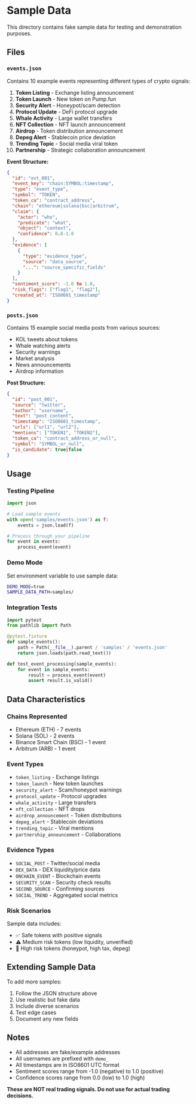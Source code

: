 # Sample Data

This directory contains fake sample data for testing and demonstration purposes.

## Files

### `events.json`
Contains 10 example events representing different types of crypto signals:

1. **Token Listing** - Exchange listing announcement
2. **Token Launch** - New token on Pump.fun
3. **Security Alert** - Honeypot/scam detection
4. **Protocol Update** - DeFi protocol upgrade
5. **Whale Activity** - Large wallet transfers
6. **NFT Collection** - NFT launch announcement
7. **Airdrop** - Token distribution announcement
8. **Depeg Alert** - Stablecoin price deviation
9. **Trending Topic** - Social media viral token
10. **Partnership** - Strategic collaboration announcement

**Event Structure:**
```json
{
  "id": "evt_001",
  "event_key": "chain:SYMBOL:timestamp",
  "type": "event_type",
  "symbol": "TOKEN",
  "token_ca": "contract_address",
  "chain": "ethereum|solana|bsc|arbitrum",
  "claim": {
    "actor": "who",
    "predicate": "what",
    "object": "context",
    "confidence": 0.0-1.0
  },
  "evidence": [
    {
      "type": "evidence_type",
      "source": "data_source",
      "...": "source_specific_fields"
    }
  ],
  "sentiment_score": -1.0 to 1.0,
  "risk_flags": ["flag1", "flag2"],
  "created_at": "ISO8601_timestamp"
}
```

### `posts.json`
Contains 15 example social media posts from various sources:

- KOL tweets about tokens
- Whale watching alerts
- Security warnings
- Market analysis
- News announcements
- Airdrop information

**Post Structure:**
```json
{
  "id": "post_001",
  "source": "twitter",
  "author": "username",
  "text": "post content",
  "timestamp": "ISO8601_timestamp",
  "urls": ["url1", "url2"],
  "mentions": ["TOKEN1", "TOKEN2"],
  "token_ca": "contract_address_or_null",
  "symbol": "SYMBOL_or_null",
  "is_candidate": true|false
}
```

## Usage

### Testing Pipeline
```python
import json

# Load sample events
with open('samples/events.json') as f:
    events = json.load(f)

# Process through your pipeline
for event in events:
    process_event(event)
```

### Demo Mode
Set environment variable to use sample data:
```bash
DEMO_MODE=true
SAMPLE_DATA_PATH=samples/
```

### Integration Tests
```python
import pytest
from pathlib import Path

@pytest.fixture
def sample_events():
    path = Path(__file__).parent / 'samples' / 'events.json'
    return json.loads(path.read_text())

def test_event_processing(sample_events):
    for event in sample_events:
        result = process_event(event)
        assert result.is_valid()
```

## Data Characteristics

### Chains Represented
- Ethereum (ETH) - 7 events
- Solana (SOL) - 2 events
- Binance Smart Chain (BSC) - 1 event
- Arbitrum (ARB) - 1 event

### Event Types
- `token_listing` - Exchange listings
- `token_launch` - New token launches
- `security_alert` - Scam/honeypot warnings
- `protocol_update` - Protocol upgrades
- `whale_activity` - Large transfers
- `nft_collection` - NFT drops
- `airdrop_announcement` - Token distributions
- `depeg_alert` - Stablecoin deviations
- `trending_topic` - Viral mentions
- `partnership_announcement` - Collaborations

### Evidence Types
- `SOCIAL_POST` - Twitter/social media
- `DEX_DATA` - DEX liquidity/price data
- `ONCHAIN_EVENT` - Blockchain events
- `SECURITY_SCAN` - Security check results
- `SECOND_SOURCE` - Confirming sources
- `SOCIAL_TREND` - Aggregated social metrics

### Risk Scenarios
Sample data includes:
- ✅ Safe tokens with positive signals
- ⚠️ Medium risk tokens (low liquidity, unverified)
- 🚨 High risk tokens (honeypot, high tax, depeg)

## Extending Sample Data

To add more samples:

1. Follow the JSON structure above
2. Use realistic but fake data
3. Include diverse scenarios
4. Test edge cases
5. Document any new fields

## Notes

- All addresses are fake/example addresses
- All usernames are prefixed with `demo_`
- All timestamps are in ISO8601 UTC format
- Sentiment scores range from -1.0 (negative) to 1.0 (positive)
- Confidence scores range from 0.0 (low) to 1.0 (high)

**These are NOT real trading signals. Do not use for actual trading decisions.**
